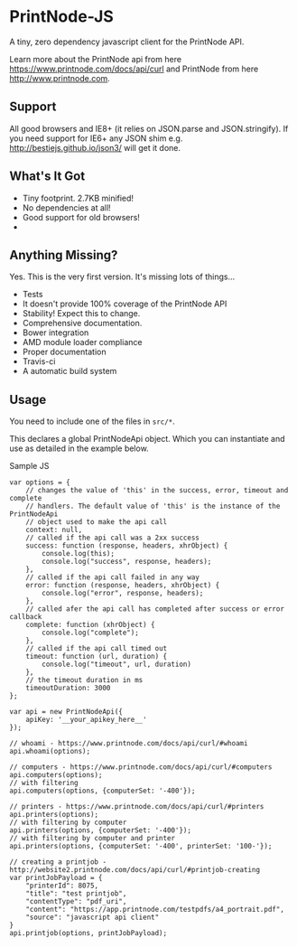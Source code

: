 # PrintNode-JS

A tiny, zero dependency javascript client for the PrintNode API.

Learn more about the PrintNode api from here https://www.printnode.com/docs/api/curl and PrintNode from here http://www.printnode.com.

## Support

All good browsers and IE8+ (it relies on JSON.parse and JSON.stringify). If you need support for IE6+ any JSON shim e.g. http://bestiejs.github.io/json3/ will get it done.

## What's It Got

* Tiny footprint. 2.7KB minified!
* No dependencies at all!
* Good support for old browsers!
*

## Anything Missing?

Yes. This is the very first version. It's missing lots of things...

* Tests
* It doesn't provide 100% coverage of the PrintNode API
* Stability! Expect this to change.
* Comprehensive documentation.
* Bower integration
* AMD module loader compliance
* Proper documentation
* Travis-ci
* A automatic build system

## Usage

You need to include one of the files in  `src/*`.

This declares a global PrintNodeApi object. Which you can instantiate and use as detailed in the example below.

Sample JS 

```
var options = {
    // changes the value of 'this' in the success, error, timeout and complete
    // handlers. The default value of 'this' is the instance of the PrintNodeApi
    // object used to make the api call
    context: null,
    // called if the api call was a 2xx success
    success: function (response, headers, xhrObject) {
        console.log(this);
        console.log("success", response, headers);
    },
    // called if the api call failed in any way
    error: function (response, headers, xhrObject) {
        console.log("error", response, headers);
    },
    // called afer the api call has completed after success or error callback
    complete: function (xhrObject) {
        console.log("complete");
    },
    // called if the api call timed out
    timeout: function (url, duration) {
        console.log("timeout", url, duration)
    },
    // the timeout duration in ms
    timeoutDuration: 3000
};

var api = new PrintNodeApi({
    apiKey: '__your_apikey_here__'
});

// whoami - https://www.printnode.com/docs/api/curl/#whoami
api.whoami(options);

// computers - https://www.printnode.com/docs/api/curl/#computers
api.computers(options);
// with filtering
api.computers(options, {computerSet: '-400'});

// printers - https://www.printnode.com/docs/api/curl/#printers
api.printers(options);
// with filtering by computer
api.printers(options, {computerSet: '-400'});
// with filtering by computer and printer
api.printers(options, {computerSet: '-400', printerSet: '100-'});

// creating a printjob - http://website2.printnode.com/docs/api/curl/#printjob-creating
var printJobPayload = {
    "printerId": 8075,
    "title": "test printjob",
    "contentType": "pdf_uri",
    "content": "https://app.printnode.com/testpdfs/a4_portrait.pdf",
    "source": "javascript api client"
}
api.printjob(options, printJobPayload);
```
